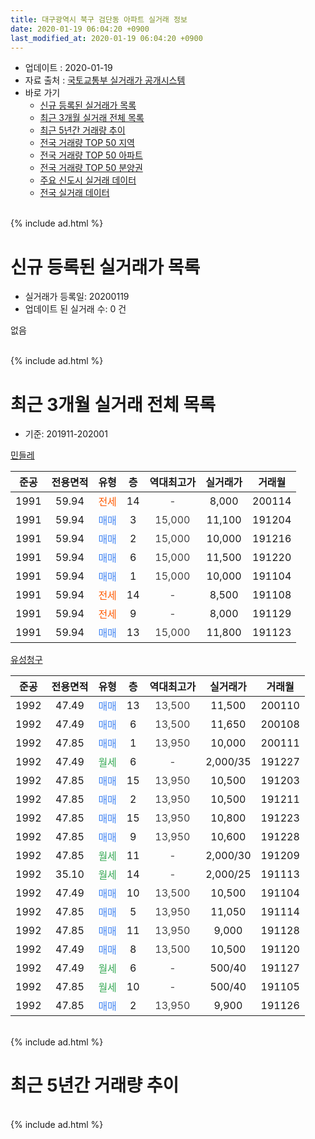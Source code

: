 ```yaml
---
title: 대구광역시 북구 검단동 아파트 실거래 정보
date: 2020-01-19 06:04:20 +0900
last_modified_at: 2020-01-19 06:04:20 +0900
---
```


* 업데이트 : 2020-01-19
* 자료 출처 : [국토교통부 실거래가 공개시스템](http://rt.molit.go.kr)
* 바로 가기
    * [신규 등록된 실거래가 목록](#신규-등록된-실거래가-목록)
    * [최근 3개월 실거래 전체 목록](#최근-3개월-실거래-전체-목록)
    * [최근 5년간 거래량 추이](#최근-5년간-거래량-추이)
    * [전국 거래량 TOP 50 지역](https://apt-info.github.io/apt-trade-info/최근-3개월-전국에서-가장-거래가-많이-발생한-지역)
    * [전국 거래량 TOP 50 아파트](https://apt-info.github.io/apt-trade-info/최근-3개월-전국에서-가장-거래가-많이-발생한-아파트)
    * [전국 거래량 TOP 50 분양권](https://apt-info.github.io/apt-trade-info/최근-3개월-전국에서-가장-거래가-많이-발생한-분양권)
    * [주요 신도시 실거래 데이터](https://apt-info.github.io/apt-trade-info/주요-신도시)
    * [전국 실거래 데이터](https://apt-info.github.io/apt-trade-info/전국)
<br>
{% include ad.html %}
<br>

# 신규 등록된 실거래가 목록
* 실거래가 등록일: 20200119
* 업데이트 된 실거래 수: 0 건

없음

<br>
{% include ad.html %}
<br>

# 최근 3개월 실거래 전체 목록
* 기준: 201911-202001


[민들레](https://search.naver.com/search.naver?query=%EB%8C%80%EA%B5%AC%EA%B4%91%EC%97%AD%EC%8B%9C+%EB%B6%81%EA%B5%AC+%EA%B2%80%EB%8B%A8%EB%8F%99+%EB%AF%BC%EB%93%A4%EB%A0%88)

|준공|전용면적|유형|층|역대최고가|실거래가|거래월|
|:---:|:---:|:---:|:---:|:---:|:---:|:---:|
|1991|59.94|<span style="color:#ff5a00">전세</span>|14|<span style="color:#444444">-</span>|8,000|200114|
|1991|59.94|<span style="color:#4285f3">매매</span>|3|<span style="color:#444444">15,000</span>|11,100|191204|
|1991|59.94|<span style="color:#4285f3">매매</span>|2|<span style="color:#444444">15,000</span>|10,000|191216|
|1991|59.94|<span style="color:#4285f3">매매</span>|6|<span style="color:#444444">15,000</span>|11,500|191220|
|1991|59.94|<span style="color:#4285f3">매매</span>|1|<span style="color:#444444">15,000</span>|10,000|191104|
|1991|59.94|<span style="color:#ff5a00">전세</span>|14|<span style="color:#444444">-</span>|8,500|191108|
|1991|59.94|<span style="color:#ff5a00">전세</span>|9|<span style="color:#444444">-</span>|8,000|191129|
|1991|59.94|<span style="color:#4285f3">매매</span>|13|<span style="color:#444444">15,000</span>|11,800|191123|

[유성청구](https://search.naver.com/search.naver?query=%EB%8C%80%EA%B5%AC%EA%B4%91%EC%97%AD%EC%8B%9C+%EB%B6%81%EA%B5%AC+%EA%B2%80%EB%8B%A8%EB%8F%99+%EC%9C%A0%EC%84%B1%EC%B2%AD%EA%B5%AC)

|준공|전용면적|유형|층|역대최고가|실거래가|거래월|
|:---:|:---:|:---:|:---:|:---:|:---:|:---:|
|1992|47.49|<span style="color:#4285f3">매매</span>|13|<span style="color:#444444">13,500</span>|11,500|200110|
|1992|47.49|<span style="color:#4285f3">매매</span>|6|<span style="color:#444444">13,500</span>|11,650|200108|
|1992|47.85|<span style="color:#4285f3">매매</span>|1|<span style="color:#444444">13,950</span>|10,000|200111|
|1992|47.49|<span style="color:#34a853">월세</span>|6|<span style="color:#444444">-</span>|2,000/35|191227|
|1992|47.85|<span style="color:#4285f3">매매</span>|15|<span style="color:#444444">13,950</span>|10,500|191203|
|1992|47.85|<span style="color:#4285f3">매매</span>|2|<span style="color:#444444">13,950</span>|10,500|191211|
|1992|47.85|<span style="color:#4285f3">매매</span>|15|<span style="color:#444444">13,950</span>|10,800|191223|
|1992|47.85|<span style="color:#4285f3">매매</span>|9|<span style="color:#444444">13,950</span>|10,600|191228|
|1992|47.85|<span style="color:#34a853">월세</span>|11|<span style="color:#444444">-</span>|2,000/30|191209|
|1992|35.10|<span style="color:#34a853">월세</span>|14|<span style="color:#444444">-</span>|2,000/25|191113|
|1992|47.49|<span style="color:#4285f3">매매</span>|10|<span style="color:#444444">13,500</span>|10,500|191104|
|1992|47.85|<span style="color:#4285f3">매매</span>|5|<span style="color:#444444">13,950</span>|11,050|191114|
|1992|47.85|<span style="color:#4285f3">매매</span>|11|<span style="color:#444444">13,950</span>|9,000|191128|
|1992|47.49|<span style="color:#4285f3">매매</span>|8|<span style="color:#444444">13,500</span>|10,500|191120|
|1992|47.49|<span style="color:#34a853">월세</span>|6|<span style="color:#444444">-</span>|500/40|191127|
|1992|47.85|<span style="color:#34a853">월세</span>|10|<span style="color:#444444">-</span>|500/40|191105|
|1992|47.85|<span style="color:#4285f3">매매</span>|2|<span style="color:#444444">13,950</span>|9,900|191126|


<br>
{% include ad.html %}
<br>

# 최근 5년간 거래량 추이


<div style="width:100%;">
    <canvas id="deal_progress" height="200"></canvas>
</div>

<script>
new Chart(document.getElementById("deal_progress"), {
    type: 'line',
    data: {
        labels: ['201501','201502','201503','201504','201505','201506','201507','201508','201509','201510','201511','201512','201601','201602','201603','201604','201605','201606','201607','201608','201609','201610','201611','201612','201701','201702','201703','201704','201705','201706','201707','201708','201709','201710','201711','201712','201801','201802','201803','201804','201805','201806','201807','201808','201809','201810','201811','201812','201901','201902','201903','201904','201905','201906','201907','201908','201909','201910','201911','201912','202001'],
        datasets: [{
            label: '매매',
            pointRadius: 1,
            data: [15, 13, 23, 6, 7, 8, 9, 6, 5, 11, 11, 3, 1, 7, 6, 12, 8, 7, 6, 5, 6, 16, 14, 6, 3, 14, 29, 13, 8, 11, 13, 17, 7, 10, 7, 14, 13, 11, 14, 5, 16, 13, 5, 9, 7, 9, 4, 5, 11, 8, 11, 5, 8, 5, 9, 9, 8, 10, 7, 7, 3],
            borderColor: "rgba(255, 201, 14, 1)",
            backgroundColor: "rgba(255, 201, 14, 0.5)",
            fill: false,
            lineTension: 0
        },{
            label: '전월세',
            pointRadius: 1,
            data: [5, 5, 7, 5, 11, 6, 5, 8, 5, 8, 6, 4, 11, 6, 7, 5, 6, 4, 8, 7, 4, 8, 6, 4, 8, 11, 11, 5, 2, 8, 7, 5, 7, 5, 1, 6, 6, 8, 5, 11, 4, 6, 6, 5, 5, 4, 5, 6, 3, 7, 6, 6, 6, 7, 7, 9, 3, 2, 5, 2, 1],
            borderColor: "rgba(0, 141, 185, 1)",
            backgroundColor: "rgba(0, 141, 185, 0.5)",
            fill: false,
            lineTension: 0
        }
        ]
    },
    options: {
        responsive: true,
        title: {
            display: false
        },
        tooltips: {
            mode: 'index',
            intersect: false
        },
        hover: {
            mode: 'nearest',
            intersect: true
        },
        scales: {
            xAxes: [{
                display: true,
                scaleLabel: {
                    display: true,
                    labelString: '년/월'
                }
            }],
            yAxes: [{
                display: true,
                ticks: {
                    suggestedMin: 0,
                },
                scaleLabel: {
                    display: true,
                    labelString: '실거래 수'
                }
            }]
        }
    }
});

</script>


<br>
{% include ad.html %}
<br>

